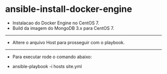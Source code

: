 # ansible-install-docker-engine
- Instalacao do Docker Engine no CentOS 7.
- Build da imagem do MongoDB 3.x para CentOS 7.

---
* Altere o arquivo Host para prosseguir com o playbook.

---
* Para executar rode o comando abaixo:
-  ansible-playbook -i hosts site.yml

